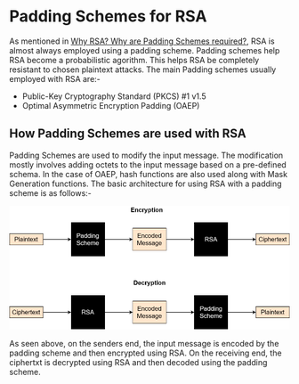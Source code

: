 # Padding Schemes for RSA

As mentioned in [Why RSA? Why are Padding Schemes required?](rsa_info.md), RSA is almost always employed using a padding scheme. Padding schemes help RSA become a probabilistic agorithm. This helps RSA be completely resistant to chosen plaintext attacks. The main Padding schemes usually employed with RSA are:-

- Public-Key Cryptography Standard (PKCS) #1 v1.5
- Optimal Asymmetric Encryption Padding (OAEP)

## How Padding Schemes are used with RSA
Padding Schemes are used to modify the input message. The modification mostly involves adding octets to the input message based on a pre-defined schema. In the case of OAEP, hash functions are also used along with Mask Generation functions. The basic architecture for using RSA with a padding scheme is as follows:-


![](PaddingSchemes.png)


As seen above, on the senders end, the input message is encoded by the padding scheme and then encrypted using RSA. On the receiving end, the ciphertxt is decrypted using RSA and then decoded using the padding scheme.
